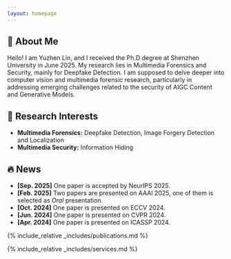```yaml
---
layout: homepage
---
```


## 🧘 About Me

Hello! I am Yuzhen Lin, and I received the Ph.D degree at Shenzhen University in June 2025. My research lies in Multimedia Forensics and Security, mainly for Deepfake Detection. I am supposed to delve deeper into computer vision and multimedia forensic research, particularly in addressing emerging challenges related to the security of AIGC Content and Generative Models.
<!-- [Building a safe and secure multimedia world] -->

## 🔬 Research Interests

- **Multimedia Forensics:** Deepfake Detection, Image Forgery Detection and Localization
- **Multimedia Security:** Information Hiding

## 🔥 News
- **[Sep. 2025]** One paper is accepted by NeurIPS 2025.
- **[Feb. 2025]** Two papers are presented on AAAI 2025, one of them is selected as *Oral* presentation.
- **[Oct. 2024]** One paper is presented on ECCV 2024.
- **[Jun. 2024]** One paper is presented on CVPR 2024.
- **[Apr. 2024]** One paper is presented on ICASSP 2024.

{% include_relative _includes/publications.md %}

{% include_relative _includes/services.md %}